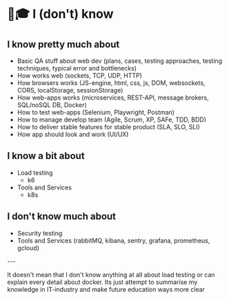 # 👨🎓 I (don't) know

## I know pretty much about

* Basic QA stuff about web dev (plans, cases, testing approaches, testing techniques, typical error and bottlenecks)
* How works web (sockets, TCP, UDP, HTTP)
* How browsers works (JS-engine, html, css, js, DOM, websockets, CORS, localStorage, sessionStorage)
* How web-apps works (microservices, REST-API, message brokers, SQL/noSQL DB, Docker)
* How to test web-apps (Selenium, Playwright, Postman)
* How to manage develop team (Agile, Scrum, XP, SAFe, TDD, BDD)
* How to deliver stable features for stable product (SLA, SLO, SLI)
* How app should look and work (UI/UX)

## I know a bit about

* Load testing
  * k6
* Tools and Services&#x20;
  * k8s

## I don't know much about

* Security testing
* Tools and Services (rabbitMQ, kibana, sentry, grafana, prometheus, gcloud)

\---

It doesn't mean that I don't know anything at all about load testing or can explain every detail about docker. Its just attempt to summarise my knowledge in IT-industry and make future education ways more clear
